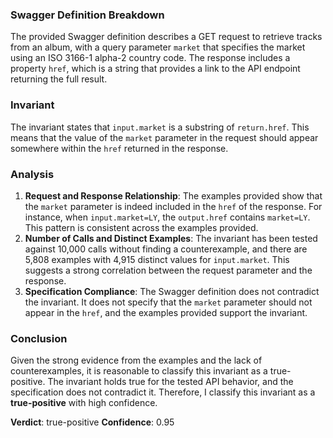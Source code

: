 ### Swagger Definition Breakdown
The provided Swagger definition describes a GET request to retrieve tracks from an album, with a query parameter `market` that specifies the market using an ISO 3166-1 alpha-2 country code. The response includes a property `href`, which is a string that provides a link to the API endpoint returning the full result.

### Invariant
The invariant states that `input.market` is a substring of `return.href`. This means that the value of the `market` parameter in the request should appear somewhere within the `href` returned in the response.

### Analysis
1. **Request and Response Relationship**: The examples provided show that the `market` parameter is indeed included in the `href` of the response. For instance, when `input.market=LY`, the `output.href` contains `market=LY`. This pattern is consistent across the examples provided.
2. **Number of Calls and Distinct Examples**: The invariant has been tested against 10,000 calls without finding a counterexample, and there are 5,808 examples with 4,915 distinct values for `input.market`. This suggests a strong correlation between the request parameter and the response.
3. **Specification Compliance**: The Swagger definition does not contradict the invariant. It does not specify that the `market` parameter should not appear in the `href`, and the examples provided support the invariant.

### Conclusion
Given the strong evidence from the examples and the lack of counterexamples, it is reasonable to classify this invariant as a true-positive. The invariant holds true for the tested API behavior, and the specification does not contradict it. Therefore, I classify this invariant as a **true-positive** with high confidence.

**Verdict**: true-positive
**Confidence**: 0.95
